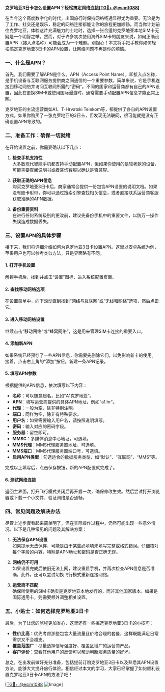 **克罗地亚3日卡怎么设置APN？轻松搞定网络连接[[TG💪+ @esim1088](https://t.me/s/esim1088)]**

在当今这个高度数字化的时代，出国旅行时保持网络畅通显得尤为重要。无论是为了工作、社交还是娱乐，稳定的网络连接都能让你的旅程更加顺畅。而当你计划前往克罗地亚，体验这片充满魅力的土地时，选择一张合适的克罗地亚本地SIM卡无疑是一个明智之举。然而，对于许多初次使用海外SIM卡的朋友来说，如何正确设置APN（接入点名称）可能会成为一个难题。别担心！本文将手把手教你如何轻松搞定克罗地亚3日卡的APN设置，让网络问题不再是你的烦恼。

### 一、什么是APN？

首先，我们需要了解APN是什么。APN（Access Point Name），即接入点名称，是手机设备与互联网服务提供商之间通信的一个重要参数。简单来说，它是手机连接到移动网络并访问互联网所需的“密码”。不同的国家和运营商都有自己的APN设置，因此在更换SIM卡或使用国际漫游时，通常需要手动配置APN信息才能正常上网。

克罗地亚的主流运营商如A1、T-Hrvatski Telekom等，都提供了各自的APN设置方式。如果你购买了一张克罗地亚的3日卡，但发现无法联网，很可能就是没有正确设置APN导致的。

### 二、准备工作：确保一切就绪

在开始设置之前，你需要确认以下几点：

1. **检查手机支持性**  
   大多数现代智能手机都支持手动配置APN，但如果你使用的是较老款的设备，可能需要查阅说明书或者咨询客服以确认是否兼容。

2. **获取正确的APN信息**  
   购买克罗地亚3日卡后，商家通常会提供一份包含APN设置的说明文档。如果没有随卡附带，你可以通过搜索引擎查找相关信息，或者直接联系运营商客服获取准确的APN数据。

3. **备份重要资料**  
   在进行任何系统级别的更改前，建议先备份手机中的重要文件，以防万一操作失误造成数据丢失。

### 三、设置APN的具体步骤

接下来，我们将详细介绍如何为克罗地亚3日卡设置APN。这里以安卓系统为例，苹果用户也可以参考类似方法，只是界面略有不同。

#### 1. 打开手机设置
解锁手机后，找到并点击“设置”图标，进入系统配置页面。

#### 2. 查找移动网络选项
在设置菜单中，向下滚动直到找到“网络与互联网”或“无线和网络”选项，然后点击它。

#### 3. 进入移动网络设置
继续点击“移动网络”或“蜂窝网络”，这是用来管理SIM卡连接的重要入口。

#### 4. 添加新APN
如果系统已经预存了一些APN信息，你需要先删除它们，以免影响新卡的使用。接着，点击右上角的“添加”按钮，新建一条APN记录。

#### 5. 填写APN参数
根据提供的APN信息，依次填写以下内容：
- **名称**：可以随意起名，比如“A1克罗地亚”。
- **APN**：填写运营商提供的具体APN地址，例如“a1.hr”。
- **代理**：一般为空，除非特别注明。
- **端口**：同样为空，除非有特殊要求。
- **用户名**：如果需要输入用户名，请按照说明填写。
- **密码**：输入对应的密码字段。
- **服务器**：留空即可。
- **MMSC**：多媒体消息中心地址，可选填。
- **MMS代理**：MMS代理服务器地址，可选填。
- **MMS端口**：MMS代理服务器端口号，可选填。
- **启用APN类型**：勾选适合的数据服务类型，如“默认”、“互联网”、“MMS”等。

完成以上填写后，点击保存按钮，新的APN配置就完成了。

#### 6. 测试网络连接
返回主界面，打开飞行模式关闭后再开启一次，确保修改生效。然后尝试打开浏览器或下载一个小文件，验证网络是否通畅。

### 四、常见问题及解决办法

尽管上述步骤看起来简单明了，但在实际操作过程中，仍然可能出现一些意外情况。以下是几种常见的问题及其解决方案：

1. **无法保存APN设置**  
   如果提示无法保存，可能是由于某些必填项未填写完整或格式错误。仔细核对每个字段的内容，特别是APN地址和密码是否正确无误。

2. **网络仍不可用**  
   如果设置完成后依旧无法上网，建议重启手机，并再次检查APN信息是否准确。此外，还可以尝试切换飞行模式重新连接网络。

3. **运营商不匹配**  
   确保所使用的SIM卡确实是克罗地亚本地发行的，而非其他国家版本。如果是国际通用卡，则需要额外调整相关设置。

### 五、小贴士：如何选择克罗地亚3日卡

最后，为了让您的旅程更加省心，这里还有一些挑选克罗地亚3日卡的小技巧：

- **性价比高**：优先考虑那些包含大量流量且价格合理的套餐，这样既能满足日常需求又不会超支。
- **覆盖范围广**：尽量选择信号强度好、覆盖区域广的运营商产品。
- **客户评价**：查看其他用户的反馈可以帮助判断服务质量的好坏。

总之，在出发前做好充分准备，包括提前订购克罗地亚3日卡以及熟悉其APN设置方法，能够大大提升旅行体验。相信经过本文的学习，大家已经掌握了如何顺利设置克罗地亚3日卡APN的方法了吧！

[[TG💪+ @esim1088](https://t.me/s/esim1088) ![Image](https://i.postimg.cc/4NQfJmqS/Snipaste-2025-05-13-00-14-12.png)]